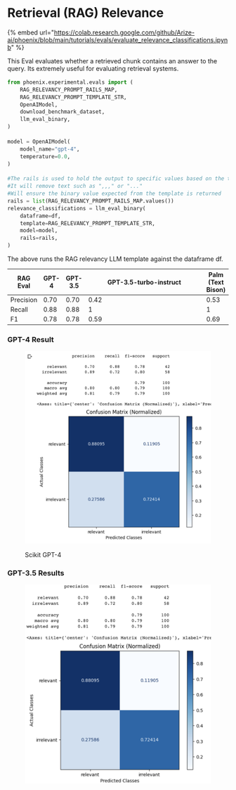# Retrieval (RAG) Relevance

{% embed url="https://colab.research.google.com/github/Arize-ai/phoenix/blob/main/tutorials/evals/evaluate_relevance_classifications.ipynb" %}

This Eval evaluates whether a retrieved chunk contains an answer to the query. Its extremely useful for evaluating retrieval systems.

```python
from phoenix.experimental.evals import (
    RAG_RELEVANCY_PROMPT_RAILS_MAP,
    RAG_RELEVANCY_PROMPT_TEMPLATE_STR,
    OpenAIModel,
    download_benchmark_dataset,
    llm_eval_binary,
)

model = OpenAIModel(
    model_name="gpt-4",
    temperature=0.0,
)

#The rails is used to hold the output to specific values based on the template
#It will remove text such as ",,," or "..."
#Will ensure the binary value expected from the template is returned
rails = list(RAG_RELEVANCY_PROMPT_RAILS_MAP.values())
relevance_classifications = llm_eval_binary(
    dataframe=df,
    template=RAG_RELEVANCY_PROMPT_TEMPLATE_STR,
    model=model,
    rails=rails,
)
```

The above runs the RAG relevancy LLM template against the dataframe df.

<table><thead><tr><th>RAG Eval</th><th>GPT-4</th><th>GPT-3.5</th><th width="262">GPT-3.5-turbo-instruct</th><th>Palm (Text Bison)</th></tr></thead><tbody><tr><td>Precision</td><td>0.70</td><td>0.70</td><td>0.42</td><td>0.53</td></tr><tr><td>Recall</td><td>0.88</td><td>0.88</td><td>1</td><td>1</td></tr><tr><td>F1</td><td>0.78</td><td>0.78</td><td>0.59</td><td>0.69</td></tr></tbody></table>

### GPT-4 Result

<figure><img src="../../.gitbook/assets/Screenshot 2023-09-16 at 5.09.34 PM.png" alt=""><figcaption><p>Scikit GPT-4</p></figcaption></figure>

### GPT-3.5 Results

<figure><img src="../../.gitbook/assets/Screenshot 2023-09-16 at 5.20.06 PM.png" alt=""><figcaption></figcaption></figure>
